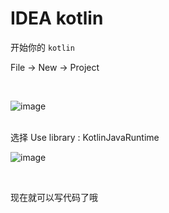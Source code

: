 # IDEA kotlin

开始你的 `kotlin`

File -> New -> Project

<br>

![image](http://osm01olbb.bkt.clouddn.com/github.com/kotlin/idea-kotlin-start.png)

<br>
选择 Use library : KotlinJavaRuntime

<br>

![image](http://osm01olbb.bkt.clouddn.com/github.com/kotlin/ieda-kotlin-finsh.png)

<br>

现在就可以写代码了哦
